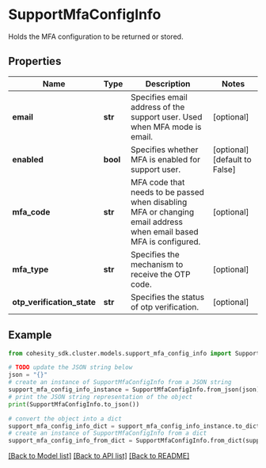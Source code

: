 # SupportMfaConfigInfo

Holds the MFA configuration to be returned or stored.

## Properties

Name | Type | Description | Notes
------------ | ------------- | ------------- | -------------
**email** | **str** | Specifies email address of the support user. Used when MFA mode is email. | [optional] 
**enabled** | **bool** | Specifies whether MFA is enabled for support user. | [optional] [default to False]
**mfa_code** | **str** | MFA code that needs to be passed when disabling MFA or changing email address when email based MFA is configured. | [optional] 
**mfa_type** | **str** | Specifies the mechanism to receive the OTP code. | [optional] 
**otp_verification_state** | **str** | Specifies the status of otp verification. | [optional] 

## Example

```python
from cohesity_sdk.cluster.models.support_mfa_config_info import SupportMfaConfigInfo

# TODO update the JSON string below
json = "{}"
# create an instance of SupportMfaConfigInfo from a JSON string
support_mfa_config_info_instance = SupportMfaConfigInfo.from_json(json)
# print the JSON string representation of the object
print(SupportMfaConfigInfo.to_json())

# convert the object into a dict
support_mfa_config_info_dict = support_mfa_config_info_instance.to_dict()
# create an instance of SupportMfaConfigInfo from a dict
support_mfa_config_info_from_dict = SupportMfaConfigInfo.from_dict(support_mfa_config_info_dict)
```
[[Back to Model list]](../README.md#documentation-for-models) [[Back to API list]](../README.md#documentation-for-api-endpoints) [[Back to README]](../README.md)


